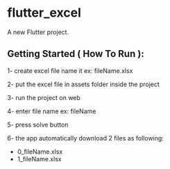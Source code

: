 # flutter_excel

A new Flutter project.

## Getting Started ( How To Run ):
1- create excel file name it ex: fileName.xlsx

2- put the excel file in assets folder inside the project

3- run the project on web

4- enter file name ex: fileName

5- press solve button

6- the app automatically download 2 files as following:
  * 0_fileName.xlsx
  * 1_fileName.xlsx
  


